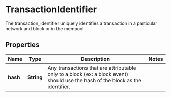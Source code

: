 

# TransactionIdentifier

The transaction_identifier uniquely identifies a transaction in a particular network and block or in the mempool.

## Properties

Name | Type | Description | Notes
------------ | ------------- | ------------- | -------------
**hash** | **String** | Any transactions that are attributable only to a block (ex: a block event) should use the hash of the block as the identifier. | 




